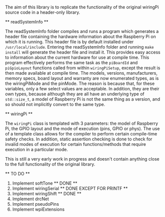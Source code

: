 The aim of this library is to replicate the functionality of the original wiringPi source code in a header-only library.

** readSystemInfo **

The readSystemInfo folder compiles and runs a program which generates a header file containing the hardware information about the Raspberry Pi on which it is running. This header file is by default installed under `/usr/local/include`. Entering the readSystemInfo folder and running `make install` will generate the header file and install it. This provides easy access to information about the current hardware for use at compile time. This program effectively performs the same task as the `piBoardId` and `piGpioLayout` functions called from within `wiringPiSetup`, except the result is then made available at compile time. The models, versions, manufacturers, memory specs, board layout and warranty are now enumerated types, as is the wiringPiMode and the pinMode. The reason is because that, for these variables, only a few select values are acceptable. In addition, they are their own types, because although they are all have an underlying type of `std::size_t`, a model of Raspberry Pi is not the same thing as a version, and so should not implicitly convert to the same type.

** wiringPi **

The `wiringPi` class is templated with 3 parameters: the model of Raspberry Pi, the GPIO layout and the mode of execution (pins, GPIO or phys). The use of a template class allows for the compiler to perform certain compile-time safety checks. In addition, static assertion checking is done to check for invalid modes of execution for certain functions/methods that require execution in a particular mode.

This is still a very early work in progress and doesn't contain anything close to the full functionality of the original library.

** TO DO **
1) Implement softTone ** DONE **
2) Implement wiringSerial ** DONE EXCEPT FOR PRINTF **
3) Implement wiringShift ** DONE **
4) Implement drcNet
5) Implement pseudoPins
6) Implement wpiExtensions
